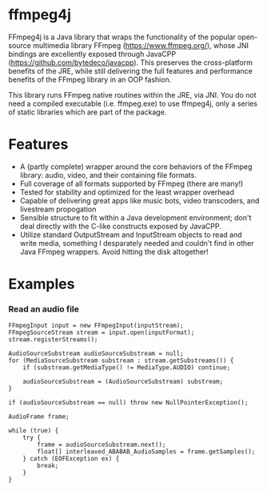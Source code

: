 # ffmpeg4j

FFmpeg4j is a Java library that wraps the functionality of the popular open-source multimedia library FFmpeg (https://www.ffmpeg.org/), whose JNI bindings are excellently exposed through JavaCPP (https://github.com/bytedeco/javacpp).  This preserves the cross-platform benefits of the JRE, while still delivering the full features and performance benefits of the FFmpeg library in an OOP fashion.

This library runs FFmpeg native routines within the JRE, via JNI.  You do not need a compiled executable (i.e. ffmpeg.exe) to use ffmpeg4j, only a series of static libraries which are part of the package.

# Features

 - A (partly complete) wrapper around the core behaviors of the FFmpeg library: audio, video, and their containing file formats.
 - Full coverage of all formats supported by FFmpeg (there are many!)
 - Tested for stability and optimized for the least wrapper overhead
 - Capable of delivering great apps like music bots, video transcoders, and livestream propogation
 - Sensible structure to fit within a Java development environment; don't deal directly with the C-like constructs exposed by JavaCPP.
 - Utilize standard OutputStream and InputStream objects to read and write media, something I desparately needed and couldn't find in other Java FFmpeg wrappers.  Avoid hitting the disk altogether!

# Examples

### Read an audio file
```
FFmpegInput input = new FFmpegInput(inputStream);
FFmpegSourceStream stream = input.open(inputFormat);
stream.registerStreams();

AudioSourceSubstream audioSourceSubstream = null;
for (MediaSourceSubstream substream : stream.getSubstreams()) {
    if (substream.getMediaType() != MediaType.AUDIO) continue;

    audioSourceSubstream = (AudioSourceSubstream) substream;
}

if (audioSourceSubstream == null) throw new NullPointerException();

AudioFrame frame;

while (true) {
    try {
        frame = audioSourceSubstream.next();
        float[] interleaved_ABABAB_AudioSamples = frame.getSamples();
    } catch (EOFException ex) {
        break;
    }
}
```
